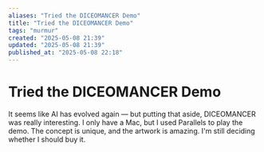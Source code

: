 ```yaml
---
aliases: "Tried the DICEOMANCER Demo"
title: "Tried the DICEOMANCER Demo"
tags: "murmur"
created: "2025-05-08 21:39"
updated: "2025-05-08 21:39"
published_at: "2025-05-08 22:18"
---
```


#  Tried the DICEOMANCER Demo

It seems like AI has evolved again — but putting that aside, DICEOMANCER was really interesting.
I only have a Mac, but I used Parallels to play the demo. The concept is unique, and the artwork is amazing.
I'm still deciding whether I should buy it.